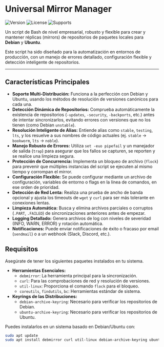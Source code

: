 # Universal Mirror Manager

![Version](https://img.shields.io/badge/version-2.0.1-blue.svg)
![License](https://img.shields.io/badge/License-MIT-yellow.svg)
![Supports](https://img.shields.io/badge/Supports-Debian%20%26%20Ubuntu-green.svg)

Un script de Bash de nivel empresarial, robusto y flexible para crear y mantener réplicas (mirrors) de repositorios de paquetes locales para **Debian** y **Ubuntu**.

Este script ha sido diseñado para la automatización en entornos de producción, con un manejo de errores detallado, configuración flexible y detección inteligente de repositorios.

---

## Características Principales

-   **Soporte Multi-Distribución:** Funciona a la perfección con Debian y Ubuntu, usando los métodos de resolución de versiones canónicos para cada una.
-   **Detección Dinámica de Repositorios:** Comprueba automáticamente la existencia de repositorios (`-updates`, `-security`, `-backports`, etc.) antes de intentar sincronizarlos, evitando errores con versiones que no los tienen (como Debian `unstable`).
-   **Resolución Inteligente de Alias:** Entiende alias como `stable`, `testing`, `lts`, y los resuelve a sus nombres de código actuales (ej. `stable` -> `bookworm`, `lts` -> `noble`).
-   **Manejo Robusto de Errores:** Utiliza `set -euo pipefail` y un manejador de salida (`trap`) para asegurar que los fallos se capturen, se reporten y se realice una limpieza segura.
-   **Protección de Concurrencia:** Implementa un bloqueo de archivo (`flock`) para prevenir que múltiples instancias del script se ejecuten al mismo tiempo y corrompan el mirror.
-   **Configuración Flexible:** Se puede configurar mediante un archivo de configuración, variables de entorno o flags en la línea de comandos, en ese orden de prioridad.
-   **Detección de Red Lenta:** Realiza una prueba de ancho de banda opcional y ajusta los timeouts de `wget` y `curl` para ser más tolerante en conexiones lentas.
-   **Limpieza Automática:** Busca y elimina archivos parciales o corruptos (`.PART`, `.FAILED`) de sincronizaciones anteriores antes de empezar.
-   **Logging Detallado:** Genera archivos de log con niveles de severidad (INFO, WARN, ERROR) y rotación automática.
-   **Notificaciones:** Puede enviar notificaciones de éxito o fracaso por email (`sendmail`) o a un webhook (Slack, Discord, etc.).

## Requisitos

Asegúrate de tener los siguientes paquetes instalados en tu sistema.

-   **Herramientas Esenciales:**
    -   `debmirror`: La herramienta principal para la sincronización.
    -   `curl`: Para las comprobaciones de red y resolución de versiones.
    -   `util-linux`: Proporciona el comando `flock` para el bloqueo.
    -   `coreutils`, `findutils`, `bc`: Herramientas estándar de sistema.
-   **Keyrings de las Distribuciones:**
    -   `debian-archive-keyring`: Necesario para verificar los repositorios de Debian.
    -   `ubuntu-archive-keyring`: Necesario para verificar los repositorios de Ubuntu.

Puedes instalarlos en un sistema basado en Debian/Ubuntu con:
```bash
sudo apt update
sudo apt install debmirror curl util-linux debian-archive-keyring ubuntu-archive-keyring bc
